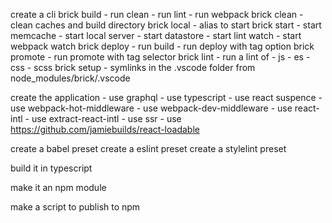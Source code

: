 


create a cli
    brick build
        - run clean
        - run lint
        - run webpack
    brick clean
        - clean caches and build directory
    brick local
        - alias to start
    brick start
        - start memcache
        - start local server
        - start datastore
        - start lint watch
        - start webpack watch
    brick deploy
        - run build
        - run deploy with tag option
    brick promote
        - run promote with tag selector
    brick lint
        - run a lint of
            - js
            - es
            - css
            - scss
    brick setup
        - symlinks in the .vscode folder from node_modules/brick/.vscode

create the application
    - use graphql
    - use typescript
    - use react suspence
    - use webpack-hot-middleware
    - use webpack-dev-middleware
    - use react-intl
    - use extract-react-intl
    - use ssr
    - use https://github.com/jamiebuilds/react-loadable


create a babel preset
create a eslint preset
create a stylelint preset

build it in typescript

make it an npm module

make a script to publish to npm